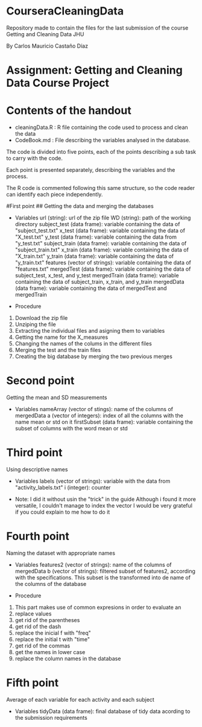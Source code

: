 # CourseraCleaningData
Repository made to contain the files for the last submission of the course Getting and Cleaning Data JHU

By Carlos Mauricio Castaño Díaz

# Assignment: Getting and Cleaning Data Course Project

# Contents of the handout
 - cleaningData.R : R file containing the code used to process and clean the data
 - CodeBook.md : File describing the variables analysed in the database.

The code is divided into five points, each of the points describing a sub task to carry with the code. 

Each point is presented separately, describing the variables and the process.

The R code is commented following this same structure, so the code reader can identify each piece independently. 

#First point ##
Getting the data and merging the databases

* Variables
url (string): url of the zip file 
WD (string): path of the working directory
subject_test (data frame): variable containing the data of "subject_test.txt"
x_test (data frame): variable containing the data of "X_test.txt"
y_test (data frame): variable containing the data from "y_test.txt"
subject_train (data frame): variable containing the data of "subject_train.txt"
x_train (data frame): variable containing the data of "X_train.txt"
y_train (data frame): variable containing the data of "y_train.txt"
features (vector of strings): variable containing the data of "features.txt"
mergedTest (data frame): variable containing the data of subject_test, x_test, and y_test
mergedTrain (data frame): variable containing the data of subject_train, x_train, and y_train
mergedData (data frame): variable containing the data of mergedTest and mergedTrain

* Procedure
1. Download the zip file
2. Unziping the file
3. Extracting the individual files and asigning them to variables
4. Getting the name for the X_measures
5. Changing the names of the colums in the different files
6. Merging the test and the train files
7. Creating the big database by merging the two previous merges

# Second point #
Getting the mean and SD measurements

* Variables
nameArray (vector of stings): name of the columns of mergedData
a (vector of integers): index of all the columns with the name mean or std on it
firstSubset (data frame): variable containing the subset of columns with the word mean or std

# Third point #
Using descriptive names

* Variables
labels (vector of strings): variable with the data from "activity_labels.txt"
i (integer): counter

* Note: I did it without usin the "trick" in the guide
Although i found it more versatile, I couldn't manage to index the vector
I would be very grateful if you could explain to me how to do it


# Fourth point
Naming the dataset with appropriate names

* Variables
features2 (vector of strings): name of the columns of mergedData
b (vector of strings): filtered subset of features2, according with the specifications. This subset is the transformed into de name of the columns of the database

* Procedure
1. This part makes use of common expresions in order to evaluate an 
2. replace values 
3. get rid of the parentheses
4. get rid of the dash
5. replace the inicial f with "freq"
6. replace the initial t with "time"
7. get rid of the commas
8. get the names in lower case
9. replace the column names in the database


# Fifth point
Average of each variable for each activity and each subject

* Variables
tidyData (data frame): final database of tidy data acording to the submission requirements
